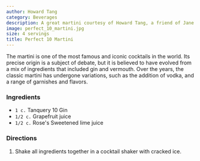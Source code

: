 ```yaml
---
author: Howard Tang
category: Beverages
description: A great martini courtesy of Howard Tang, a friend of Jane's.
image: perfect_10_martini.jpg
size: 4 servings
title: Perfect 10 Martini
---
```


The martini is one of the most famous and iconic cocktails in the world. Its precise origin is a subject of debate, but it is believed to have evolved from a mix of ingredients that included gin and vermouth. Over the years, the classic martini has undergone variations, such as the addition of vodka, and a range of garnishes and flavors.

### Ingredients

* `1 c.` Tanquery 10 Gin
* `1/2 c.` Grapefruit juice
* `1/2 c.` Rose's Sweetened lime juice

### Directions

1. Shake all ingredients together in a cocktail shaker with cracked ice.